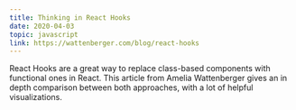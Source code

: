 ```yaml
---
title: Thinking in React Hooks
date: 2020-04-03
topic: javascript
link: https://wattenberger.com/blog/react-hooks
---
```


React Hooks are a great way to replace class-based components with functional
ones in React. This article from Amelia Wattenberger gives an in depth
comparison between both approaches, with a lot of helpful visualizations.
